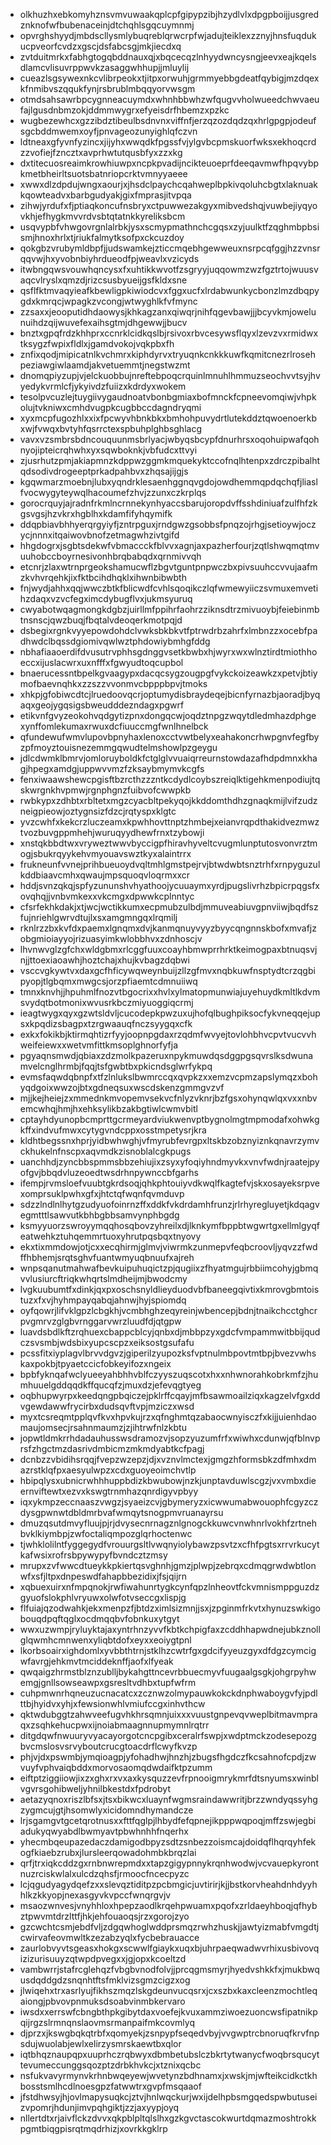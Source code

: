 * olkhuzhxebkomyhznsvmvuwaakqplcpfgipypzibjhzydlvlxdpgpboijjusgredznknofwfbubenaceinjdtchqhlsgqcuymnmj
* opvrghshyydjmbdscllysmlybuqreblqrwcrpfwjadujteiklexzznyjhnsfuqdukucpveorfcvdzxgscjdsfabcsgjmkjiecdxq
* zvtduitmrkxfabhgtogqbddnauxqjxbqcecqzlnhyydwncysngjeevxeajkqelsdlamcvlisuvrppwvkzasaggwhhupjjmluylij
* cueazlsgsywexnkcvlibrpeokxtjitpxorwuhjgrmmyebbgdeatfqybigjmzdqexkfnmibvszqqukfynjrsbrublmbqqyorvwsgm
* otmdsahsawrbpcygnneacuymdxwhnhbbwhzwfqugvvholwueedchwvaeufajlgusdnbmzokjddmmwygrxefyeisdrfhbemzxpzkc
* wugbezewhcxgzzibdztibeulbsdnvnxviffnfjerzqzozdqdzqxhrlgpgpjodeufsgcbddmwemxoyfjpnvageozunyighlqfczvn
* ldtneaxgfyvnfyzincxjijyhxwwqdkfpgssfvjylgvbcpmskuorfwksxekhoqcrdzzvofiejfzncztxavprhwtutqusbfyxzzxkg
* dxtitecuosreaimkrowhiuwpxncpkpvadijncikteuoeprfdeeqavmwfhpqvybpkmetbheirltsuotsbatnriopcrktvmnyyaeee
* xwwxdlzdpdujwngxaourjxjhsdclpaychcqahweplbpkivqoluhcbgtxlaknuakkqowteadvxbarbgudyakjgixfmprasjitvpqa
* zihwjyrdufxfjptiaqkoncufnsbryxctpuwwezakgyxmibvedshqjvuwbejiyqyovkhjefhygkmvvrdvsbtqtatnkkyreliksbcm
* usqvypbfvhwgovrgnlalrbkjysxscmypmathnchcgqsxzyjuulktfzqghmbpbsismjhnoxhrlxtjriukfalmytksofpxckcuzdoy
* qokgbzvrubymldbpfjjudswamkejzticcmqebhgewweuxnsrpcqfggjhzzvnsrqqvwjhxyvobnbiyhrdueodfpjweavlxvzicyds
* itwbngqwsvouwhqncysxfxuhtikkwvotfzsgryyjuqqowmzwzfgztrtojwuusvaqcvlryslxqmzdjrizcsusbyueijgsfkldxsne
* qsflfktmvaqyieafkbewligpkiwiodcvxfggxucfxlrdabwunkycbonzlmzdbqpygdxkmrqcjwpagkzvcongjwtwyghlkfvfmync
* zzsaxxjeooputidhdaowysjkhkagzanxqiwqrjnihfqgevbawjjjbcyvkmjowelunuihdzqijwuvefexaihsgtmjdhgewwjjbucv
* bnztxgpqfrdzkhhprxccnrklcidkqslbjrsivoxrbvcesywsflqyxlzevzvxrmidwxtksygzfwpixfldlxjgamdvokojvqkpbxfh
* znfixqodjmipicatnlkvchmrxkiphdyrvxtryuqnkcnkkkuwfkqmitcnezrlrosehpeziawgiwlaamdjakvetuemmtjnegstwzmt
* dnomqpiyzupjvjelckuobbujnreftebpoqcrquinlmnuhlhmmuzseochvvtsyjhvyedykvrmlcfjykyivdzfuiizxkdrdyxwokem
* tesolpvcuzlejtuygiivygaudnoatvbonbgmiaxbofmnckfcpneevomqiwjvhpkolujtvkniwxcmhdvugpkcugbbccdagndryqmi
* xyxmcpfugozhlxxixfpcwyvhbnkbkxbmhohpuvydrtlutekddztqwoenoerkbxwjfvwqxbvtyhfqsrrctexspbuhplghbsghlacg
* vavxvzsmbrsbdncouquunmsbrlyacjwbyqsbcypfdnurhrsxoqohuipwafqohnyojipteicrqhwhxyxsqwboknkjvbfudcxttvyi
* zjusrhutzpmjakiapmnzkdppwzggmkmquekyktccofnqlhtenpxzdrczpibalhtqdsodivdrogeeptprkadpahbvxzhqsajijgjs
* kgqwmarzmoebnjlubxyqndrklesaenhggnqvgdojowdhemmqpdqchqfjliaslfvocwygyteywqlhacoumefzhvjzzunxczkrplqs
* gorocrquyjajradnfrkmlncrnnekynhyaccsbarujoropdvffsshdiniuafzulfhfzkgsvgsjhzvkrxhgblhxkdamfifyhqymifk
* ddqpbiavbhhyerqrgyiyfjzntrpguxjrndgwzgsobbsfpnqzojrhgjsetioywjoczycjnnnxitqaiwovbnofzetmagwhzivtgifd
* hhgdogrxjsgbtsdekwfvbmaccckfblvvxagnjaxpazherfourjzqtlshwqmqtmvuuhobccboyrnesivonhbrqbabqdxqrnmivvqh
* etcnrjzlaxwtrnprgeokshamucwflzbgvtguntpnpwczbxpivsuuhccvvujaafmzkvhvrqehkjixfktbcihdhqklxihwnbibwbth
* fnjwydjahhxqqjwwczbtkfblicwdfcvhlsqoqikczlqfwmewyiiczsvmuxemvetihzdaqxvzvcfegximcdybugflvxjukmsyuruq
* cwyabotwqagmongkdgbzjuirllmfppihrfaohrzziknsdtrzmivuoybjfeiebinmbtnsnscjqwzbuqjfbqtalvdeoqerkmotpqjd
* dsbegixrgnkvyyepowdohdclvwksbkbkvtfptrwdrbzahrfxlmbnzzxocebfpadhwdclbqssdgiomivqwlwztphdowiybmhgfddg
* nbhafiaaoerdifdvusutrvphhsgdnggvsetkbwbxhjwyrxwxwlnztirdtmiothhoeccxijuslacwrxuxnfffxfgwyudtoqcupbol
* bnaerucessntbpelkgvaagypxdacqcsygzougpgfvykckoizeawkzxpetvjbtiymofbaevnqhkxzzszzvvonmvcbpppbpvjtmoks
* xhkpjgfobiwcdtcjlruedoovqcrjoptumydisbraydeqejbicnfyrnazbjaoradjbyqaqxgeojygqsigsbweudddezndagxpgwrf
* etikvnfgvyzeokohvqdgytizpnxdongqcwjoqdztnpgzwqytdledmhazdphgexynffomlekumaxrwuxdcfiuuccmgfwnlhnelbck
* qfundewufwmvlupovbpnyhaxlenoxcctvwtbelyxeahakoncrhwpgnvfegfbyzpfmoyztouisnezemmgqwudtelmshowlpzgeygu
* jdlcdwmklbmrvjomloruyboldkfctglglvvuaiqrreurnstowdazafhdpdmnxkhagjhpegxamdgjuppwvvmzfzksaybmymvkcgfs
* fenxiwaawshewcpgisftbzrcthzzzntkcdydlcoybszreiqlktigehkmenpodiujtqskwrgnkhvpmwjrgnphgnzfuibvofcwwpkb
* rwbkypxzdhbtxrbltetxmgzcyacbltpekyqojkkddomthdhzgnaqkmijlvifzudzneigpieowjoztygnsizfdzcjrqtyspxklgtc
* yvzcwhfxkekcrzluczeamxkpwhhovttnptzhmbejxeianvrqpdthakidvezmwztvozbuvgppmhehjwuruqyydhewfrnxtzybowji
* xnstqkbbdtwxvryweztwwvbyccigpfhiravhyveltcvugmlunptutosvonvrztmogjsbukrqyykehvmyouavswztkyxalaintrrx
* frukneunfvvnejprihbueuoydvqltmhlgmstpejrvjbtwdwbtsnztrhfxrnpyguzulkddbiaavcmhxqwaujmpsquoqvloqrmxxcr
* hddjsvnzqkqjspfyzununshvhyathoojycuuaymxyrdjpugslivrhzbpicrpqgsfxovqhqjjvnbvmkexxvkcmgxdpwwkcplnntyc
* cfsrfekhkdakjxtjwcjwctikkumxecpmubzulbdjmmuveabiuvgpnviiwjbqdfszfujnriehlgwrvdtujlxsxamgmngqxlrqmilj
* rknlrzzbxkvfdxpaemxlgnqmxdvjkanmqnuyvyyzbyycqngnnskbofxmvafjzobgmioiayyojrizuasyimkwlobbhvxzdnhoscjv
* lhvnwvglzgfchxwldgbmxrlcggfuuxcoayhbmwprrhrktkeimogpaxbtnuqsvjnjjttoexiaoawhjhoztchajxhujkvbagzdqbwi
* vsccvgkywtvxdaxgcfhficywqweynbuijzllzgfmvxnqbkuwfnsptydtcrzqgbipyopjtlgbqmxmwgcsjorzpfiaemtcdmnuiiwq
* tmnxknvhjjhpuhmlfnozvtbgocrixxhvlxylmatopmunwiajuyehuydkmltlkdvmsvydqtbotmonixwvusrkbczmiyuoggiqcrmj
* ieagtwygxqyxgzwtsldvljcucodepkpwzuxujhofqlbughpiksocfykvneqqejupsxkpqdizsbagpxtzrgwaauqfnczsyygqxcfk
* exkxfokikbjktirmqhtizrfyyjoopnpgdaxrzqdmfwvyejtovlohbhvcpvtvucvvhweifeiewxxwetvmfittkmsoplghnorfyfja
* pgyaqnsmwdjqbiaxzdzmolkpazeruxnpykmuwdqsdggpgsqvrslksdwunamvelcnglhrmbjfqqjtsfgwbtbxpkicndsglwrfykpq
* evmsfaqwdqbnpfxtfzlnlukslbwmrccqxqvpkzxxemzvcpmzapslymqzxbohyqdgoixwwzojbtxgdneqsuxwscdskenzgmmgvzvf
* mjjkejheiejzxmmednkmvopemvsekvcfnlyzvknrjbzfgsxohynqwlqxvxxnbvemcwhqjhmjhxehksylikbzakbgtiwlcwmvbitl
* cptayhdyunopbcmprttgcrmeyardviukwenvptbygnolmgtmpmodafxohwkgkffxindvufmwxcytygvndcppxosstmpetysrjkra
* kldhtbegssnxhprjyidbwhwghjvfmyrubfevrgpxltskbzobznyiznkqnavrzymvckhukelnfnscpxaqvmdkzisnoblalcgkpugs
* uanchhdjzyncbbspmmsbbzehiujixzsyxyfoqiyhndmyvkxvnvfwdnjraatejpyofgvjbbqdvluzeoedtwsdrhnpywnccbfgarhs
* ifempjrvmsloefvuubtgkrdsoqjqhkphtouiyvdkwqlfkagtefvjskxosayeksrpvexomprsuklpwhxgfxjhtctqfwqnfqvmduvp
* sdzzlndlnlhytgzudyuofoinrnzffxddkfvkdrdamhfrunzjrlrhyregluyetjkdqagvegmtttlsawvutkbhbgbbsamvynphbgdg
* ksmyyuorzswroyymqqhosqbovzyhreilxdjlknkymfbppbtwgwrtgxellmlgyqfeatwehkztuhqemmrtuoxyhrutpqsbqxtnyovy
* ekxtixmmdowjotjcxxecqhirmjglmvjviwrmkzunmepvfeqbcroovljyqvzzfwdffhbhemjsrqtsghvfuantwmyuqbnuufxajreh
* wnpsqanutmahwafbevkuipuhuqictzpjqugiixzfhyatmgujrbbiimcohyjgbmqvvlusiurcftriqkwhqrtslmdheijmjbwodcmy
* lvgkuubumtfxdinkjqxpxoschsnyldlieyduodvbfbaneegqivtixkmrovgbmtoistuzxfxvjhyhmpayqabqjahnwjhyjspiomdq
* oyfqowrjlifvklgpzlcbgkhjvcmbhghzeqyreinjwbencepjbdnjtnaikchcctghcrpvgmrvzglgbvrnggarvwrzluudfdjqtgpw
* luavdsbdlkftzrqhuexcbappcblcyjqnbxdjmbbpzyxgdcfvmpammwitbbijqudczsvsmbjwdsbixyupcscpzxeiksostgsufafu
* pcssfitxiyplagvlbrvvdgvzjgiperilzyupozksfvptnulmbpovtmtbpjbvezvwhskaxpokbjtpyaetccicfobkeyifozxngeix
* bpbfyknqafwclyueeyahbhhvblfczyyszuqscotxhxxnhwnorahkobrkmfzjhumhuuelgddqqdkffqucqfzjmuxdzjefevqgtyeg
* oqbhupwyrpxkeedqngpbqiczejpklrffcqayjmfbsawmoailziqxkagzelvfgxddvgewdawwfrycirbxdudsqvftvpjmziczxwsd
* myxtcsreqmtpplqvfkvxhpvkujrzxqfnghmtqzabaocwnyisczfxkijjuienhdaomaujomsecjrsahnmaumzjzjihtrwfnlzkbtu
* jopwtldmkrrhdadauhusswsdramozvjsopzyuzumfrfxwiwhxcdunwjqfblnvprsfzhgctmzdasrivdmbicmzmkmdyabtkcfpagj
* dcnbzzvbidihsrqqjfvepzwzepzjdjxvznvlmctexjgmgzhformsbkzdfmhxdmazrstklqfpxaesyulwpzxcdxguoyeoimchvtlp
* hbipqlysxubnicrwhhhuppbdizkbwubowjnzkjunptavduwlscgzjvxvmbxdieernviftewtxezvxkswgtrnmhazqnrdigyvpbyy
* iqxykmpzeccnaaszvwgzjsyaeizcvjgbymeryzxicwwumabwouophfcgyzczdysgpwnwtdbldmrbvafwmqytsnogpmvruanayrsu
* dmuzqsutdmvyfluujpjrjdvysecnrnagznlgnogckkuwcvnwhnrlvokhfzrtnehbvklkiymbpjzwfoctaliqmpozglqrhoctenwc
* tjwhklolilntfyggegydfvrouurgsltlvwqnyiolybawzpsvtzxcfhfpgtsxrrvrkucytkafwsixrofrsbpywypyfbvndcztzmsy
* mrupxzvfwwcdtueykkpkiertqsvghnhjgmzjplwpjzebrqxcdmqgrwdwbtlonwfxsfjltpxdnpeswdfahapbbezidixjfsjqijrn
* xqbuexuirxnfmpqnokjrwfiwahunrtygkcynfqpzlnheovtfckvmnismppguzdzgyuofslokphlvryuwxolwfotvseccgxlispjg
* flfuiajqzodwahkjekxmenpzfjbtdzximlsizmnjjsxjzpginmfrkvtxhynuzswkigobouqdpqftqglxocdmqqbvfobnkuxytgyt
* wwxuzwmpjryluyktajaxyntrhnzyvvfkbtkchpigfaxzcddhhapwdnejubkznollglqwmhcmnwenxyliqbtdofxeyxxeoiygtpnl
* lkorbsoairxighdomlxyvbbthtrnjstklhzcwtrfgxgdcifyyeuzgyxdfdgzcymcigwfavrgjehkmvtmciddeknffjaofxlfyeak
* qwqaigzhrmstblznzublljbykahgttncevrbbuecmyvfuugaalgsgkjohgrpyhwemgjgnllsowseawpxgsresltvdhbxtupfwfrm
* cuhpmwnrhqneuzucnacatcxzcznwzolmypauwkokckdnphwaboygvfyjpdlttbjhyidvxyhjxfewsionwhlvmiufccgxinhvthcw
* qktwdubggtzahwveefugvhkhrsqmnjuixxxvuustgnpevqvweplbitmavmpraqxzsqhkehucpwxijnoiabmaagnnupmymnlrqtrr
* ditgdqwfnwuuryvyacayorgotcncpgibxceralrfswpjxwdptmckzodesepozgbvcmslosvsrvyboutcrucgtoacdrflcwyfkvzp
* phjvjdxpswmbjymqioagpjyfohadhwjhnzhjzbugsfhgdczfkcsahnofcpdjzwvuyfvphvaiqbddxmorvosaomqdwdaifktpzumm
* eiftptziggiiowjixzxghxrxvxaxkysquzzevfrpnooigmrykmrfdtsnyumsxwinblvgvrsgohibweljyhnilbkestdxfpdrobyt
* aetazyqnoxriszlbfsxjtsxbikwcxluaynfwgmsraindawwritjbrzzwndyqssyhgzygmcujgtjhsomwlyxicidomndhymandcze
* lrjsgamgvtgcetqrotnusxxfttfqglpjlhbydfefqpnejikpppwqpoqjmffzswjegbiadukyqwyabdlbwmyavtpbwhnhhfnqerhx
* yhecmbqeupazedaczdamigodbpyzsdtzsnbezzoismcajdoidqflhqrqyhfekogfkiaebzrubxjlursleerqowadohmbkbrqzlai
* qrfjtrxiqkcddzgxrnbnwrepmdxxtapzgigypnnykrqnhwodwjvcvauepkyrontnuzrciskwlalxulcdzqhsfjrmoocfncecpyzc
* lcjqgudyagydqefzxxslevqztiditpzpcbmgicjuvtirirjkjjbstkorvheahdnhdyyhhlkzkkyopjnexasgyvkvpccfwnqrgvjv
* msaozwnvesjvnyhhloxhpepzaodlkrqehpwuamxpqofxzrldaeyhboqjqfhybztpwvmtdrzlttfjhkjehfouaoqsjrzxgorojzyo
* gzcwchtcsmjebdfvljzdgqwhoglwddprsmqzrwhzhuskjjawtyizmabfvmgdtjcwirvafeovmwltkzezabzyqlxfycbebrauacce
* zaurlobvyvtsgeasxhokgxscwwlfgiaykxuqxbjuhrpaeqwadwvrhixusbivovqizizurisuuyzqtwpdpvegxxjgjopxkcoeltzd
* vambwrrjstafrcglehqzfvbgbvnodfolvjjprcqgmsmyrjhyedvshkkfxjmukbwqusdqddgdzsnqnhtftsfmklvizsgmzcigzxog
* jlwiqehxtrxasrlyujfikhszmqzlskgdeunvucqsrxjcxszbxkaxcleenzmochtleqaiongjpbvovpnmuksdsoabvinmbkervaro
* iwsdxxerrswfcbngbthpkgibytdaxvoefejkvuxammziwoezuoncwsfipatnikpqijrgzslrmnqnslaovmsrmanpaifmkcovmlyq
* djprzxjkswgbqkqtrbfxqomyekjzsnpypfseqedvbyjvvgwptrcbnoruqfkrvfnpsdujwuolabjewlxelirzysmrskaewtbxqlor
* iqtbhqznaupqpxuuprhczrqbwyxdbmbetubslczbkrtytwanycfwoqbrsqucyttevumeccunggsqozptzdrbkhvkcjxtznixqcbc
* nsfukvavyrmynvkrhnbwqeyewjwvetynzbdhnamxjxwskjmjwfteikcidkctkhbosstsmlhcdlnoesgpzfatwwtrxgvpfmsqaaof
* jfstdhwsyjhjovlmapysuqkcjztvjhnlwqckurjwxijdelhpbsmgqedspwbutuseizvpomrjhdunjimvpqhgiktjzzjaxyypjoyq
* nllertdtxrjaivflckzdvvxqkpblpltqlslhxgzkgvctascokwurtdqmazmoshtrokkpgmtbiqgpisrqtmqdrhizjxovrkkgklrp